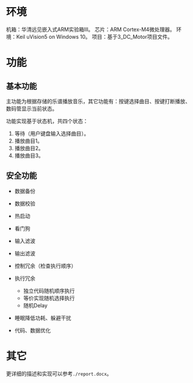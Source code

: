 # 环境
机箱：华清远见嵌入式ARM实验箱Ⅲ。
芯片：ARM Cortex-M4微处理器。
环境：Keil uVision5 on Windows 10。
项目：基于3_DC_Motor项目文件。

# 功能

## 基本功能
主功能为根据存储的乐谱播放音乐，其它功能有：按键选择曲目、按键打断播放、数码管显示当前状态。

功能实现基于状态机，共四个状态：
1.	等待（用户键盘输入选择曲目）。
2.	播放曲目1。
3.	播放曲目2。
4.	播放曲目3。


## 安全功能
- 数据备份
- 数据校验

- 热启动
- 看门狗

- 输入滤波
- 输出滤波

- 控制冗余（检查执行顺序）
- 执行冗余
  - 独立代码随机顺序执行
  - 等价实现随机选择执行
  - 随机Delay

- 睡眠降低功耗、躲避干扰
- 代码、数据优化

# 其它

更详细的描述和实现可以参考`./report.docx`。